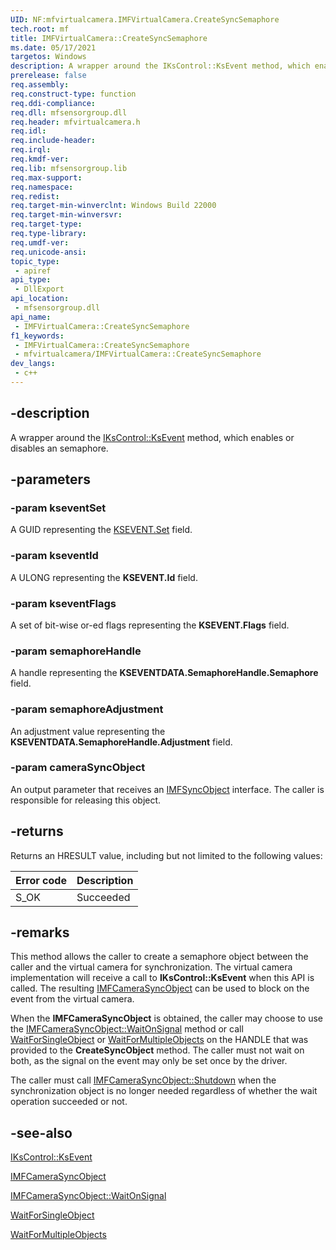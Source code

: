 ```yaml
---
UID: NF:mfvirtualcamera.IMFVirtualCamera.CreateSyncSemaphore
tech.root: mf
title: IMFVirtualCamera::CreateSyncSemaphore
ms.date: 05/17/2021
targetos: Windows
description: A wrapper around the IKsControl::KsEvent method, which enables or disables a semaphore.
prerelease: false
req.assembly: 
req.construct-type: function
req.ddi-compliance: 
req.dll: mfsensorgroup.dll
req.header: mfvirtualcamera.h
req.idl: 
req.include-header: 
req.irql: 
req.kmdf-ver: 
req.lib: mfsensorgroup.lib
req.max-support: 
req.namespace: 
req.redist: 
req.target-min-winverclnt: Windows Build 22000
req.target-min-winversvr: 
req.target-type: 
req.type-library: 
req.umdf-ver: 
req.unicode-ansi: 
topic_type:
 - apiref
api_type:
 - DllExport
api_location:
 - mfsensorgroup.dll
api_name:
 - IMFVirtualCamera::CreateSyncSemaphore
f1_keywords:
 - IMFVirtualCamera::CreateSyncSemaphore
 - mfvirtualcamera/IMFVirtualCamera::CreateSyncSemaphore
dev_langs:
 - c++
---
```


## -description

A wrapper around the [IKsControl::KsEvent](/windows-hardware/drivers/ddi/ks/nf-ks-ikscontrol-ksevent) method, which enables or disables an semaphore.

## -parameters

### -param kseventSet

A GUID representing the [KSEVENT.Set](/windows-hardware/drivers/stream/ksevent-structure) field.

### -param kseventId

A ULONG representing the **KSEVENT.Id** field.

### -param kseventFlags

A set of bit-wise or-ed flags representing the **KSEVENT.Flags** field.

### -param semaphoreHandle

A handle representing the **KSEVENTDATA.SemaphoreHandle.Semaphore** field.

### -param semaphoreAdjustment

An adjustment value representing the **KSEVENTDATA.SemaphoreHandle.Adjustment** field.

### -param cameraSyncObject

An output parameter that receives an [IMFSyncObject](nn-mfvirtualcamera-imfcamerasyncobject.md) interface.  The caller is responsible for releasing this object.

## -returns

Returns an HRESULT value, including but not limited to the following values:

| Error code | Description |
|------------|-------------|
| S_OK    | Succeeded |


## -remarks

This method allows the caller to create a semaphore object between the caller and the virtual camera for synchronization.  The virtual camera implementation will receive a call to **IKsControl::KsEvent** when this API is called. The resulting [IMFCameraSyncObject](nn-mfvirtualcamera-imfcamerasyncobject.md) can be used to block on the event from the virtual camera.


When the **IMFCameraSyncObject** is obtained, the caller may choose to use the [IMFCameraSyncObject::WaitOnSignal](nf-mfvirtualcamera-imfcamerasyncobject-waitonsignal.md) method or call [WaitForSingleObject](../synchapi/nf-synchapi-waitforsingleobject.md) or [WaitForMultipleObjects](../synchapi/nf-synchapi-waitformultipleobjects.md) on the HANDLE that was provided to the **CreateSyncObject** method.  The caller must not wait on both, as the signal on the event may only be set once by the driver.

The caller must call [IMFCameraSyncObject::Shutdown](nf-mfvirtualcamera-imfvirtualcamera-shutdown.md) when the synchronization object is no longer needed regardless of whether the wait operation succeeded or not.

## -see-also

[IKsControl::KsEvent](/windows-hardware/drivers/ddi/ks/nf-ks-ikscontrol-ksevent)

[IMFCameraSyncObject](nn-mfvirtualcamera-imfcamerasyncobject.md)

[IMFCameraSyncObject::WaitOnSignal](nf-mfvirtualcamera-imfcamerasyncobject-waitonsignal.md)

[WaitForSingleObject](../synchapi/nf-synchapi-waitforsingleobject.md)

[WaitForMultipleObjects](../synchapi/nf-synchapi-waitformultipleobjects.md)


